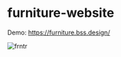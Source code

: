 # furniture-website

Demo: https://furniture.bss.design/


![frntr](https://user-images.githubusercontent.com/57763511/152676803-8e2d9f7d-cf75-4172-ab9f-46a1de6129e4.jpg)
